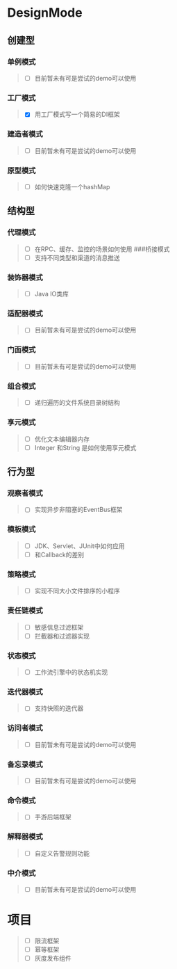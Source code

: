 # DesignMode
## 创建型  
### 单例模式   
> -[ ] 目前暂未有可是尝试的demo可以使用
### 工厂模式
> -[x] 用工厂模式写一个简易的DI框架
### 建造者模式
> -[ ] 目前暂未有可是尝试的demo可以使用
### 原型模式
> -[ ] 如何快速克隆一个hashMap
## 结构型
### 代理模式
> -[ ] 在RPC、缓存、监控的场景如何使用
###桥接模式
> -[ ] 支持不同类型和渠道的消息推送
### 装饰器模式
> -[ ] Java IO类库
### 适配器模式
> -[ ] 目前暂未有可是尝试的demo可以使用
### 门面模式
> -[ ] 目前暂未有可是尝试的demo可以使用
### 组合模式
> -[ ] 递归遍历的文件系统目录树结构
### 享元模式
> -[ ] 优化文本编辑器内存
> -[ ] Integer 和String 是如何使用享元模式
## 行为型
### 观察者模式
>  -[ ] 实现异步非阻塞的EventBus框架
### 模板模式
>  -[ ] JDK、Servlet、JUnit中如何应用
>  -[ ] 和Callback的差别
### 策略模式
>  -[ ] 实现不同大小文件排序的小程序
### 责任链模式
>  -[ ] 敏感信息过滤框架
>  -[ ] 拦截器和过滤器实现
### 状态模式
>  -[ ] 工作流引擎中的状态机实现
### 迭代器模式
>  -[ ] 支持快照的迭代器
### 访问者模式
>  -[ ] 目前暂未有可是尝试的demo可以使用
### 备忘录模式
>  -[ ] 目前暂未有可是尝试的demo可以使用
### 命令模式
>  -[ ] 手游后端框架
### 解释器模式
>  -[ ] 自定义告警规则功能
### 中介模式
>  -[ ] 目前暂未有可是尝试的demo可以使用
# 项目
>  -[ ] 限流框架
>  -[ ] 幂等框架
>  -[ ] 灰度发布组件
